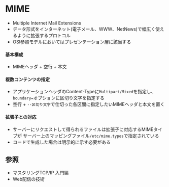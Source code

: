 # MIME
- Multiple Internet Mail Extensions
- データ形式をインターネット(電子メール、WWW、NetNews)で幅広く使えるように拡張するプロトコル
- OSI参照モデルにおいてはプレゼンテーション層に該当する

#### 基本構成
- MIMEヘッダ + 空行 + 本文

#### 複数コンテンツの指定
- アプリケーションヘッダのContent-Typeに`Multipart/Mixed`を指定し、
  `boundary=`オプションに区切り文字を指定する
- 空行 + `--区切り文字`で仕切った各区間に指定したいMIMEヘッダと本文を置く

#### 拡張子との対応
- サーバーにリクエストして得られるファイルは拡張子に対応するMIMEタイプが
  サーバー上のマッピングファイル`/etc/mime.types`で指定されている
- コードで生成した場合は明示的に示す必要がある

## 参照
- マスタリングTCP/IP 入門編
- Web配信の技術
